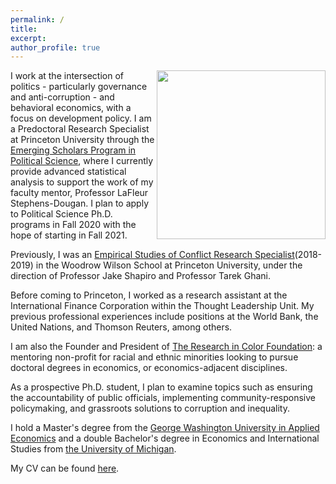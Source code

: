 ```yaml
---
permalink: /
title:
excerpt:
author_profile: true 
---
```

<img align="right" width="270" height="270" src="https://politics.princeton.edu/sites/default/files/styles/square/public/images/chine_headshot_new.jpg?h=97d761eb&itok=qMU0oj2J">


I work at the intersection of politics - particularly governance and anti-corruption - and behavioral economics, with a focus on development policy. I am a Predoctoral Research Specialist at Princeton University through the [Emerging Scholars Program in Political Science](https://politics.princeton.edu/people/chinemelu-okafor), where I currently provide advanced statistical analysis to support the work of my faculty mentor, Professor LaFleur Stephens-Dougan. I plan to apply to Political Science Ph.D. programs in Fall 2020 with the hope of starting in Fall 2021.

Previously, I was an [Empirical Studies of Conflict Research Specialist](https://esoc.princeton.edu/authors/chinemelu-u-okafor)(2018-2019) in the Woodrow Wilson School at Princeton University, under the direction of Professor Jake Shapiro and Professor Tarek Ghani.

Before coming to Princeton, I worked as a research assistant at the International Finance Corporation within the Thought Leadership Unit. My previous professional experiences include positions at the World Bank, the United Nations, and Thomson Reuters, among others.

I am also the Founder and President of [The Research in Color Foundation](https://www.researchincolor.org): a mentoring non-profit for racial and ethnic minorities looking to pursue doctoral degrees in economics, or economics-adjacent disciplines.

As a prospective Ph.D. student, I plan to examine topics such as ensuring the accountability of public officials, implementing community-responsive policymaking, and grassroots solutions to corruption and inequality.

I hold a Master's degree from the [George Washington University in Applied Economics](https://economics.columbian.gwu.edu/ma-applied-economics) and a double Bachelor's degree in Economics and International Studies from [the University of Michigan](https://umich.edu/).

My CV can be found [here](https://chinemeluokafor.github.io/CV/).
